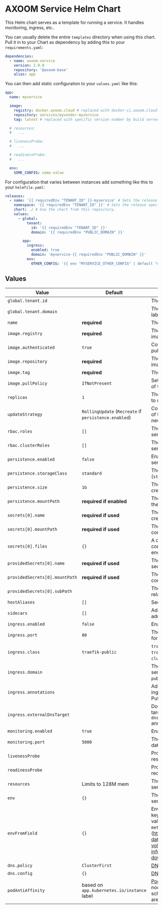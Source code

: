 # AXOOM Service Helm Chart

This Helm chart serves as a template for running a service. It handles monitoring, ingress, etc..

You can usually delete the entire `templates` directory when using this chart. Pull it in to your Chart as dependency by adding this to your `requirements.yaml`:

```yaml
dependencies:
  - name: axoom-service
    version: 2.0.0
    repository: '@axoom-base'
    alias: app
```

You can then add static configuration to your `values.yaml` like this:

```yaml
app:
  name: myservice

  image:
    registry: docker.axoom.cloud # replaced with docker-ci.axoom.cloud for pre-release builds by build server
    repository: services/myvendor-myservice
    tag: latest # replaced with specific version number by build server

  # resources:
  #   ...

  # livenessProbe:
  #   ...

  # readinessProbe:
  #   ...

  env:
    SOME_CONFIG: some-value
```

For configuration that varies between instances add something like this to your `helmfile.yaml`:

```yaml
releases:
  - name: '{{ requiredEnv "TENANT_ID" }}-myservice' # Sets the release specific asset name, containing the tenant's id.
    namespace: '{{ requiredEnv "TENANT_ID" }}' # Sets the release specific k8s namespace: the tenant's id.
    chart: ./ # Use the chart from this repository.
    values:
      - global:
          tenant:
            id: '{{ requiredEnv "TENANT_ID" }}'
            domain: '{{ requiredEnv "PUBLIC_DOMAIN" }}'

        app:
          ingress:
            enabled: true
            domain: 'myservice-{{ requiredEnv "PUBLIC_DOMAIN" }}'
          env:
            OTHER_CONFIG: '{{ env "MYSERVICE_OTHER_CONFIG" | default "other-value" }}'
```

## Values

| Value                          | Default                                               | Description                                                                                                                                                                                                                                                                |
| ------------------------------ | ----------------------------------------------------- | -------------------------------------------------------------------------------------------------------------------------------------------------------------------------------------------------------------------------------------------------------------------------- |
| `global.tenant.id`             |                                                       | The tenant's id (used for labeling)                                                                                                                                                                                                                                        |
| `global.tenant.domain`         |                                                       | The tenant's domain name (used for labeling)                                                                                                                                                                                                                               |
| `name`                         | __required__                                          | The name of the service                                                                                                                                                                                                                                                    |
| `image.registry`               | __required__                                          | The Docker registry containing the image of the service                                                                                                                                                                                                                    |
| `image.authenticated`          | `true`                                                | Controls whether to use credentials for pulling the image                                                                                                                                                                                                                  |
| `image.repository`             | __required__                                          | The Docker Repository containing the image (excluding the Registry)                                                                                                                                                                                                        |
| `image.tag`                    | __required__                                          | The Docker Tag of the image to use                                                                                                                                                                                                                                         |
| `image.pullPolicy`             | `IfNotPresent`                                        | Set to `Always` to try to pull new versions of the image                                                                                                                                                                                                                   |
| `replicas`                     | `1`                                                   | The number of instances of the service to run                                                                                                                                                                                                                              |
| `updateStrategy`               | `RollingUpdate` (`Recreate` if `persistence.enabled`) | Controls whether all existing instances of the service must be shut down before new versions may be started.                                                                                                                                                               |
| `rbac.roles`                   | `[]`                                                  | The names of [namespaced Roles](https://kubernetes.io/docs/reference/access-authn-authz/rbac/) the service shall have.                                                                                                                                                     |
| `rbac.clusterRoles`            | `[]`                                                  | The names of [cluster-wide Roles](https://kubernetes.io/docs/reference/access-authn-authz/rbac/) the service shall have.                                                                                                                                                   |
| `persistence.enabled`          | `false`                                               | Enables persistent storage for the service                                                                                                                                                                                                                                 |
| `persistence.storageClass`     | `standard`                                            | The type of disk to use for storage (`standard` or `ssd`)                                                                                                                                                                                                                  |
| `persistence.size`             | `1G`                                                  | The size of the persistent volume to create for the service                                                                                                                                                                                                                |
| `persistence.mountPath`        | __required if enabled__                               | The mount path for the storage inside the container                                                                                                                                                                                                                        |
| `secrets[0].name`              | __required if used__                                  | The name of the Kubernetes secret to create                                                                                                                                                                                                                                |
| `secrets[0].mountPath`         | __required if used__                                  | The mount path for the secret inside the container                                                                                                                                                                                                                         |
| `secrets[0].files`             | `{}`                                                  | A dictionary mapping file names to file contents for secrets with base64 encoded values                                                                                                                                                                                    |
| `providedSecrets[0].name`      | __required if used__                                  | The name of an existing Kubernetes secret                                                                                                                                                                                                                                  |
| `providedSecrets[0].mountPath` | __required if used__                                  | The mount path for the secret inside the container                                                                                                                                                                                                                         |
| `providedSecrets[0].subPath`   |                                                       | The path of a single file in the secret relative to the given `mountPath`                                                                                                                                                                                                  |
| `hostAliases`                  | `[]`                                                  | See [HostAliases](https://kubernetes.io/docs/concepts/services-networking/add-entries-to-pod-etc-hosts-with-host-aliases/).                                                                                                                                                |
| `sidecars`                     | `[]`                                                  | Additional sidecar containers to be added to the pod.                                                                                                                                                                                                                      |
| `ingress.enabled`              | `false`                                               | Enables HTTP ingress into the service                                                                                                                                                                                                                                      |
| `ingress.port`                 | `80`                                                  | The container port ingress traffic is forwarded to                                                                                                                                                                                                                         |
| `ingress.class`                | `traefik-public`                                      | `traefik-public` for public internet, `traefik-internal` for AXOOM network, `cluster` for Kubernetes cluster only                                                                                                                                                          |
| `ingress.domain`               |                                                       | The domain name under which the service is exposed (only for `traefik-public` and `traefik-internal`)                                                                                                                                                                      |
| `ingress.annotations`          |                                                       | Additional annotations besides the ingress class to be added to the ingress. Put as `key: value` pairs                                                                                                                                                                     |
| `ingress.externalDnsTarget`    |                                                       | Domain name for the external-dns target (explicitly setting `external-dns.alpha.kubernetes.io/target` annotation)                                                                                                                                                          |
| `monitoring.enabled`           | `true`                                                | Enables Prometheus monitoring                                                                                                                                                                                                                                              |
| `monitoring.port`              | `5000`                                                | The port which is scraped for monitoring data                                                                                                                                                                                                                              |
| `livenessProbe`                |                                                       | Probe that causes the service to be restarted when failing                                                                                                                                                                                                                 |
| `readinessProbe`               |                                                       | Probe that prevents the service from receiving traffic when failing                                                                                                                                                                                                        |
| `resources`                    | Limits to 128M mem                                    | The resources requests and limits for the service                                                                                                                                                                                                                          |
| `env`                          | `{}`                                                  | The environment variables passed to the service                                                                                                                                                                                                                            |
| `envFromField`                 | `{}`                                                  | Environment variables from fieldRef. The key is the name of the env var and the value is the fieldPath (e.g. `metadata.namespace`) (https://kubernetes.io/docs/tasks/inject-data-application/downward-api-volume-expose-pod-information/#capabilities-of-the-downward-api) |
| `dns.policy`                   | `ClusterFirst`                                        | [DNS resolution policy](https://kubernetes.io/docs/concepts/services-networking/dns-pod-service/#pod-s-dns-policy) of the service pod                                                                                                                                      |
| `dns.config`                   | `{}`                                                  | [DNS Config](https://kubernetes.io/docs/concepts/services-networking/dns-pod-service/#pod-s-dns-config) of the service pod.                                                                                                                                                |
| `podAntiAffinity`              | based on `app.kubernetes.io/instance` label           | [Pod-Anti-Affinity](https://kubernetes.io/docs/concepts/configuration/assign-pod-node/#inter-pod-affinity-and-anti-affinity-beta-feature) constrains which nodes your pod is eligible to be scheduled based on labels on pods that are already running on the node         |
